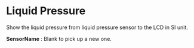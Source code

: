 
<i class="icon-font"></i>Liquid Pressure
===================
Show the liquid pressure from liquid pressure sensor to the LCD in SI unit.

**SensorName**
: Blank to pick up a new one.
